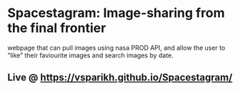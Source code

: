 # Spacestagram: Image-sharing from the final frontier

webpage that can pull images using nasa PROD API, and allow the user to “like” their faviourite images and search images by date.

## Live @ https://vsparikh.github.io/Spacestagram/
